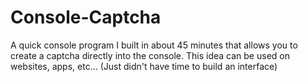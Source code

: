 # Console-Captcha
A quick console program I built in about 45 minutes that allows you to create a captcha directly into the console. This idea can be used on websites, apps, etc... (Just didn't have time to build an interface)
